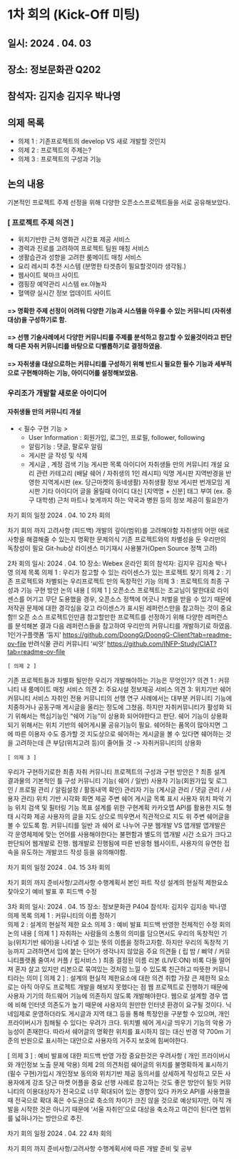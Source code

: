 # 1차 회의 (Kick-Off 미팅)
## 일시: 2024 . 04. 03    
## 장소: 정보문화관 Q202    
## 참석자: 김지송 김지우 박나영    
## 의제 목록     
- 의제 1 : 기존프로젝트의 develop VS  새로 개발할 것인지     
- 의제 2 : 프로젝트의 주제는?    
- 의제 3 : 프로젝트의 구성과 기능     
## 논의 내용   
기본적인 프로젝트 주제 선정을 위해 다양한 오픈소스프로젝트들을 서로 공유해보았다.      
### [ 프로젝트 주제 의견 ]  
- 위치기반한 근처 영화관 시간표 제공 서비스    
- 경력과 진로를 고려하여 프로젝트 팀원 매칭 서비스 
- 생활습관과 성향을 고려한 룸메이트 매칭 서비스
- 요리 레시피 추천 시스템 (분명한 타겟층이 필요할것이라 생각됨.)
- 웹사이트 북마크 사이트 
- 캠핑장 예약관리 시스템 ex.야놀자
- 혈액량 실시간 정보 업데이트 사이트 
#### => 명확한 주제 선정이 어려워 다양한 기능과 시스템을 아우를 수 있는 커뮤니티 (자취생 대상)을 구성하기로 함.
#### => 선행 기술사례에서 다양한 커뮤니티를 주제를 분석하고 참고할 수 있을것이라고 판단해 다른 자취 커뮤니티를 바탕으로 디벨롭하기로 결정하였음. 
#### => 자취생을 대상으로하는 커뮤니티를 구성하기 위해 반드시 필요한 필수 기능과 세부적으로 구현해야하는 기능, 아이디어를 설정해보았음.  

### 우리조가 개발할 새로운 아이디어 
#### 자취생들 만의 커뮤니티 개설
- < 필수 구현 기능 >
	- User Information : 회원가입, 로그인, 프로필, follower, following
	- 알림기능 : 댓글, 팔로우 알림
	- 게시판 글 작성 및 삭제
	- 게시글 , 계정 검색 기능
게시판 목록 아이디어 
자취생들 만의 커뮤니티 개설
요리 관련 카테고리 (배달 쉐어 / 자취생의 1인 레시피)
익명 게시판
지역반경을 반영한 지역게시판 (ex. 당근마켓의 동네생활)
자취생활 정보 게시판
번개모임 게시판
기타 아이디어 
글을 올릴때 아이디 대신 [지역명 + 신분]  태그 부여 (ex. 중구 대학생)
근처 마트나 늦게까지 하는 약국과 병원 등의 정보 제공이 필요한가


차기 회의 일정
2024 . 04. 10  2차 회의


차기 회의 까지 고려사항 (피드백)
개발의 깊이(범위)를 고려해야함
자취생의 어떤 애로사항을 해결해줄 수 있는지 명확한 문제의식
기존 프로젝트와의 차별성을 둔 우리만의 독창성이 필요 
Git-hub상 라이센스 미기재시 사용불가(Open Source 정책 고려)



2차 회의 
일시: 2024 . 04. 10
장소: Webex 온라인 회의 
참석자: 김지우 김지송 박나영
의제 목록
의제 1 : 우리가 참고할 수 있는 라이센스가 있는 프로젝트 찾기 
의제 2 : 기존 프로젝트와 차별되는 우리프로젝트 만의 독창적인 기능
의제 3 : 프로젝트의 최종 구성과 기능 구현 방안 
논의 내용 
[ 의제 1 ] 
오픈소스 프로젝트는 조교님이 말한대로 라이센스를 어기고 무단 도용했을 경우, 오픈소스 정책에 어긋나 처벌을 받을 수 있기 때문에 저작권 문제에 대한 경각심을 갖고 라이센스가 표시된 레퍼런스만을 참고하는 것이 중요함!!
오픈 소스 프로젝트인만큼 참고할만한 프로젝트를 선정하기 위해 다양한 레퍼런스를 분석해본 결과 다음 레퍼런스들을 참고하여 우리만의 커뮤니티를 개발하기로 하였음. 
1인가구플랫폼 ‘둥지’ https://github.com/DoongG/DoongG-Client?tab=readme-ov-file
반려식물 관리 커뮤니티 ‘씨앗’ https://github.com/INFP-Study/CIAT?tab=readme-ov-file 

	[ 의제 2 ] 

기존 프로젝트들과 차별화 될만한 우리가 개발해야하는 기능은 무엇인가?
의견 1 : 커뮤니티 내 룸메이트 매칭 서비스 
의견 2: 주요시설 정보제공 서비스 
의견 3: 위치기반 쉐어 커뮤니티 서비스
자취인 전용 커뮤니티의 선행 연구 사례에서는 대부분 커뮤니티 기능에 치중하거나 공동구매 게시글을 올리는 정도에 그쳤음.
하지만 자취커뮤니티가 활성화 되기 위해서는 핵심기능인 “쉐어 기능”이 상용화 되어야한다고 판단.
쉐어 기능이 상용화 되기 위해서는 위치 기반의 쉐어게시물 공유기능이 필요.
쉐어하는 품목이 많아지면 그에 따른 이용자 수도 증가할 것
지도상으로 쉐어하는 게시글을 볼 수 있다면 쉐어하는 것을 고려하는데 큰 부담(위치고려 등)이 줄어들 것 -> 자취커뮤니티의 상용화 

	[ 의제 3 ]

우리가 구현하기로한 최종 자취 커뮤니티 프로젝트의 구성과 구현 방안은 ? 
최종 설계 결과물의 기본적인 틀 구성
커뮤니티 기능( 쉐어 / 일반)
사용자 기능(회원가입 및 로그인 / 프로필 관리 / 알림설정 / 활동내역 확인)
관리자 기능 (게시글 관리 / 댓글 관리 / 사용자 관리)
위치 기반 시각화 화면 제공
주변 쉐어 게시글 목록 표시
사용자 위치 파악 기능
위치 검색 및 필터링 기능
목표 설계를 위한 구현계획
카카오맵 API를 활용한 지도 형태 시각화 제공
사용자의 글을 지도 상으로 띄우면서 직관적으로 지도 위 주변 쉐어글을 볼 수 있도록 함. 
커뮤니티를 일반 과 쉐어 로 나누어 구분
웹개발 VS 앱개발 
앱개발은 각 운영체제에 맞는 언어를 사용해야한다는 불편함과 별도의 앱개발 시간 소요가 크다고 판단되어 웹개발로 진행.
웹개발로 진행됨에 따른 반응형 웹사이트, 사용자의 유연한 접속을 유도하는 개발코드 작성 등을 유의해야함. 



차기 회의 일정
2024 . 04. 15  3차 회의


차기 회의 까지 준비사항/고려사항 
수행계획서 본인 파트 작성 
설계의 현실적 제한요소 찾아오기
예비 발표 후 피드백 수정 





3차 회의 
일시: 2024 . 04. 15
장소: 정보문화관 P404 
참석자: 김지우 김지송 박나영
의제 목록
의제 1 : 커뮤니티의 이름 정하기  
의제 2 : 설계의 현실적 제한 요소 
의제 3 : 예비 발표 피드백 반영한 전체적인 수정 회의 
논의 내용 
[ 의제 1 ]
자취하는 사람들의 소통의 의미를 담으면서도 우리의 독창적인 기능(위치기반 쉐어)을 나타낼 수 있는 뜻의 이름을 정하고자함.
하지만 우리의 독창적 기능까지 고려하면서 입에 붙는 단어가 생각나지 않았음
주요 의견들 ( 립 밤 / 삐약 / 커뮤니티플랫폼 줄여서 커플 / 립서비스 )
최종 결정된 이름 
리본 (LIVE:ON)
비록 다들 떨어져 혼자 살고 있지만 리본으로 묶여있는 것처럼 느낄 수 있도록 친근하고 따뜻한 커뮤니티라는 의미
[ 의제 2 ] : 설계의 현실적 제한요소에 대한 의견 취합
가장 큰 제한적 요소로는 아직 아무도 프로젝트 개발을 해보지 못했다는 점
웹 프로젝트로 진행하기 때문에 사용자 기기의 하드웨어 기능에 의존하지 않도록 개발해야한다. 
웹으로 설계할 경우 앱에 비해 인터넷 의존도가 높기 때문에 사용자의 원만한 인터넷 환경이 요구될 것이다. 
닉네임제로 운영하더라도 게시글과 지역 태그 등을 통해 특정인을 구분할 수 있으며, 개인 프라이버시가 침해될 수 있다는 우려가 크다. 
위치별 쉐어 게시글 띄우기 기능의 악용 가능성이 존재한다. 따라서 쉐어글의 명확한 위치를 표시하지 않는 대신 반경 약 700m 기준의 반원으로 표시하는 대안으로 사용자의 거주지 보호에 힘써야한다. 


[ 의제 3 ] : 예비 발표에 대한 피드백 반영
가장 중요한것은 우려사항 ( 개인 프라이버시와 개인정보 노출 문제 악용)
의제 2의 의견처럼 쉐어글의 위치를 불명확하게 표시하기
(필수 구현)가입시 개인정보 동의와 위치기반 제공 동의서를 상세하게 작성하고 모든 사용자에게 강조 
당근 마켓 어플을 중요 선행 사례로 참고하는 것도 좋은 방안이 될듯 
커뮤니티의 이용대상자가 전국으로 너무 확대되어 있는 경향이 있다
 카카오 API를 사용했을 때 전국으로 확대 혹은 수도권으로 축소의 차이가 크진 않을 것으로 예상되지만, 아직 개발을 시작한 것은 아니기 때문에 ‘서울 자취인’으로 대상을 축소하고 여건이 된다면 범위를 넓혀나가는 방안으로 추진. 


차기 회의 일정
2024 . 04. 22  4차 회의


차기 회의 까지 준비사항/고려사항 
수행계획서에 따른 개발 준비 및 공부 

